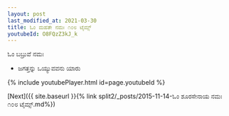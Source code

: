 ```yaml
---
layout: post
last_modified_at: 2021-03-30
title: ಓಂ ಮಹತೇ ನಮಃ ೧೦೮ ಟೈಮ್ಸ್
youtubeId: O8FQzZ3kJ_k
---
```

 
 
 ಓಂ ಬಬ್ರುವೆ ನಮಃ  
 
 -  ಜಗತ್ತನ್ನು ಒಯ್ಯುವವನು ಯಾರು 
 
  
 
  
 
 
 
 
 
 


{% include youtubePlayer.html id=page.youtubeId %}
 
[Next]({{ site.baseurl }}{% link  split2/_posts/2015-11-14-ಓಂ ಶೂರಸೇನಾಯ ನಮಃ ೧೦೮ ಟೈಮ್ಸ್.md%})
 
